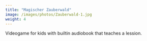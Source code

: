 ```yaml
---
title: "Magischer Zauberwald"
image: /images/photos/Zauberwald-1.jpg
weight: 4
---
```


Videogame for kids with builtin audiobook that teaches a lession.

